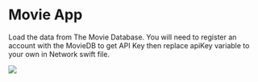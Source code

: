 # Movie App
Load the data from The Movie Database. 
You will need to register an account with the MovieDB to get API Key then replace apiKey variable to your own in Network swift file. 

![](demo.gif)
